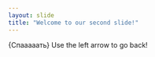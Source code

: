 ```yaml
---
layout: slide
title: "Welcome to our second slide!"
---
```

{Спааааать}
Use the left arrow to go back!
